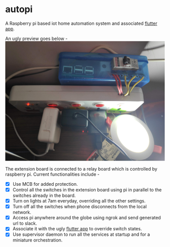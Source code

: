 # autopi

A Raspberry pi based iot home automation system and associated [flutter app](https://github.com/markroxor/autopi_flutter).

An ugly preview goes below -  
![](preview.jpg)


The extension board is connected to a relay board which is controlled by raspberry pi. Current functionalities include - 
- [x] Use MCB for added protection.
- [x] Control all the switches in the extension board using pi in parallel to the switches already in the board.
- [x] Turn on lights at 7am everyday, overriding all the other settings.
- [x] Turn off all the switches when phone disconnects from the local network.
- [x] Access pi anywhere around the globe using ngrok and send generated url to slack.
- [x] Associate it with the ugly [flutter app](https://github.com/markroxor/autopi_flutter) to override switch states.
- [x] Use supervisor daemon to run all the services at startup and for a miniature orchestration.

